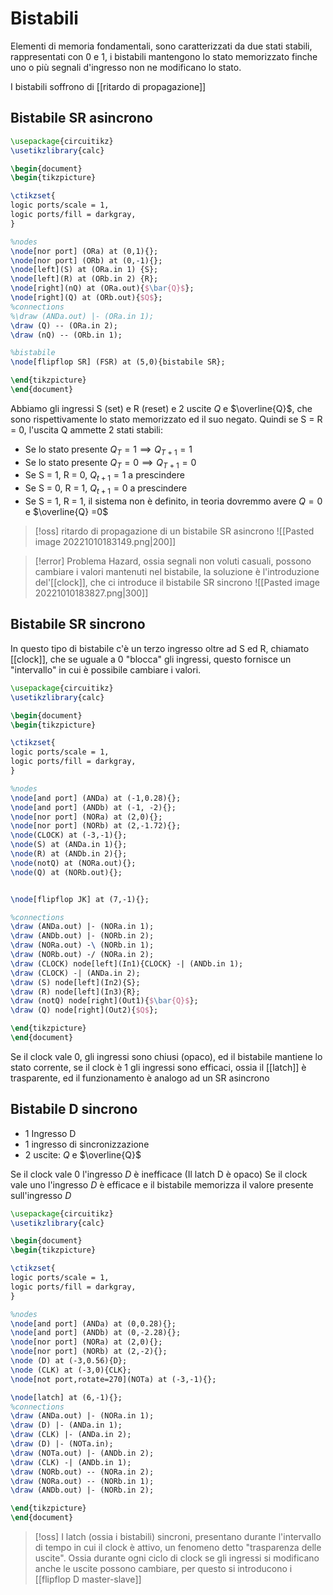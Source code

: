 # Bistabili

Elementi di memoria fondamentali, sono caratterizzati da due stati stabili, rappresentati con $0$ e $1$, i bistabili mantengono lo stato memorizzato finche uno o più segnali d'ingresso non ne modificano lo stato.

I bistabili soffrono di [[ritardo di propagazione]]
## Bistabile SR asincrono

```tikz
\usepackage{circuitikz}
\usetikzlibrary{calc}

\begin{document}
\begin{tikzpicture}

\ctikzset{
logic ports/scale = 1,
logic ports/fill = darkgray,
}

%nodes
\node[nor port] (ORa) at (0,1){};
\node[nor port] (ORb) at (0,-1){};
\node[left](S) at (ORa.in 1) {S};
\node[left](R) at (ORb.in 2) {R};
\node[right](nQ) at (ORa.out){$\bar{Q}$};
\node[right](Q) at (ORb.out){$Q$};
%connections
%\draw (ANDa.out) |- (ORa.in 1);
\draw (Q) -- (ORa.in 2);
\draw (nQ) -- (ORb.in 1);

%bistabile
\node[flipflop SR] (FSR) at (5,0){bistabile SR};

\end{tikzpicture}
\end{document}
```


Abbiamo gli ingressi S (set) e R (reset) e 2 uscite $Q$ e $\overline{Q}$, che sono rispettivamente lo stato memorizzato ed il suo negato.
Quindi se S = R = 0, l'uscita Q ammette 2 stati stabili:
- Se lo stato presente $Q_{T} = 1 \implies Q_{T+1} = 1$
- Se lo stato presente $Q_{T} = 0\implies Q_{T+1} = 0$
- Se S = 1, R = 0, $Q_{t+1}=1$ a prescindere
- Se S = 0, R = 1, $Q_{t+1}=0$ a prescindere
- Se S = 1, R = 1, il sistema non è definito, in teoria dovremmo avere $Q = 0$ e $\overline{Q} =0$

>[!oss] ritardo di propagazione di un bistabile SR asincrono
>![[Pasted image 20221010183149.png|200]]

>[!error] Problema
>Hazard, ossia segnali non voluti casuali, possono cambiare i valori mantenuti nel bistabile, la soluzione è l'introduzione del'[[clock]], che ci  introduce il bistabile SR sincrono
>![[Pasted image 20221010183827.png|300]]


## Bistabile SR sincrono
In questo tipo di bistabile c'è un terzo ingresso oltre ad S ed R, chiamato [[clock]], che se uguale a 0 "blocca" gli ingressi, questo fornisce un "intervallo" in cui è possibile cambiare i valori.



```tikz
\usepackage{circuitikz}
\usetikzlibrary{calc}

\begin{document}
\begin{tikzpicture}

\ctikzset{
logic ports/scale = 1,
logic ports/fill = darkgray,
}

%nodes
\node[and port] (ANDa) at (-1,0.28){};
\node[and port] (ANDb) at (-1, -2){};
\node[nor port] (NORa) at (2,0){};
\node[nor port] (NORb) at (2,-1.72){};
\node(CLOCK) at (-3,-1){};
\node(S) at (ANDa.in 1){};
\node(R) at (ANDb.in 2){};
\node(notQ) at (NORa.out){};
\node(Q) at (NORb.out){};


\node[flipflop JK] at (7,-1){};

%connections
\draw (ANDa.out) |- (NORa.in 1);
\draw (ANDb.out) |- (NORb.in 2);
\draw (NORa.out) -\ (NORb.in 1);
\draw (NORb.out) -/ (NORa.in 2);
\draw (CLOCK) node[left](In1){CLOCK} -| (ANDb.in 1);
\draw (CLOCK) -| (ANDa.in 2);
\draw (S) node[left](In2){S};
\draw (R) node[left](In3){R};
\draw (notQ) node[right](Out1){$\bar{Q}$};
\draw (Q) node[right](Out2){$Q$};

\end{tikzpicture}
\end{document}
```


Se il clock vale 0, gli ingressi sono chiusi (opaco), ed il bistabile mantiene lo stato corrente, se il clock è 1 gli ingressi sono efficaci, ossia il [[latch]] è trasparente, ed il funzionamento è analogo ad un SR asincrono


## Bistabile D sincrono

- 1 Ingresso D
- 1 ingresso di sincronizzazione
- 2 uscite: $Q$ e $\overline{Q}$ 

Se il clock vale $0$ l'ingresso $D$ è inefficace (Il latch D è opaco)
Se il clock vale uno l'ingresso $D$ è efficace e il bistabile memorizza il valore presente sull'ingresso $D$


```tikz
\usepackage{circuitikz}
\usetikzlibrary{calc}

\begin{document}
\begin{tikzpicture}

\ctikzset{
logic ports/scale = 1,
logic ports/fill = darkgray,
}

%nodes
\node[and port] (ANDa) at (0,0.28){};
\node[and port] (ANDb) at (0,-2.28){};
\node[nor port] (NORa) at (2,0){};
\node[nor port] (NORb) at (2,-2){};
\node (D) at (-3,0.56){D};
\node (CLK) at (-3,0){CLK};
\node[not port,rotate=270](NOTa) at (-3,-1){};

\node[latch] at (6,-1){};
%connections
\draw (ANDa.out) |- (NORa.in 1);
\draw (D) |- (ANDa.in 1);
\draw (CLK) |- (ANDa.in 2);
\draw (D) |- (NOTa.in);
\draw (NOTa.out) |- (ANDb.in 2);
\draw (CLK) -| (ANDb.in 1);
\draw (NORb.out) -- (NORa.in 2);
\draw (NORa.out) -- (NORb.in 1);
\draw (ANDb.out) |- (NORb.in 2);

\end{tikzpicture}
\end{document}
```


>[!oss]
>I latch (ossia i bistabili) sincroni, presentano durante l'intervallo di tempo in cui il clock è attivo, un fenomeno detto "trasparenza delle uscite".
>Ossia durante ogni ciclo di clock se gli ingressi si modificano anche le uscite possono cambiare, per questo si introducono i [[flipflop D master-slave]]
>